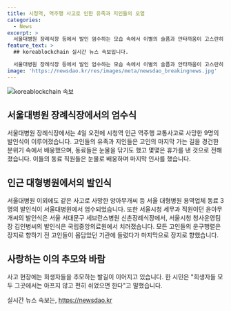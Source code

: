```yaml
---
title: 시청역, 역주행 사고로 인한 유족과 지인들의 오열
categories:
  - News
excerpt: >
  서울대병원 장례식장 등에서 발인 엄수하는 모습 속에서 이별의 슬픔과 안타까움이 고스란히 묻어나온 가운데, 사람들은 희생자들을 추모하고 그들의 안식을 기원하는 마음을 담아 현장을 찾고 있다. 서울시청역 인근 역주행 교통사고로 사망한 9명의 발인식이 4일 오전 엄수됐는데, 박씨 등 동료들의 발인식을 찾은 유족과 지인들은 고인의 마지막 가는 길을 눈물 속에서 배웅했으며, 이들의 연이은 발인식은 마음을 아프게 했다. 회사 동료들의 희생을 애도하면서도, 마지막으로 그들을 보내는 모습은 사람들의 관심을 끈다.
feature_text: >
  ## koreablockchain 실시간 뉴스 속보입니다.

  서울대병원 장례식장 등에서 발인 엄수하는 모습 속에서 이별의 슬픔과 안타까움이 고스란히 묻어나온 가운데, 사람들은 희생자들을 추모하고 그들의 안식을 기원하는 마음을 담아 현장을 찾고 있다. 서울시청역 인근 역주행 교통사고로 사망한 9명의 발인식이 4일 오전 엄수됐는데, 박씨 등 동료들의 발인식을 찾은 유족과 지인들은 고인의 마지막 가는 길을 눈물 속에서 배웅했으며, 이들의 연이은 발인식은 마음을 아프게 했다. 회사 동료들의 희생을 애도하면서도, 마지막으로 그들을 보내는 모습은 사람들의 관심을 끈다.
image: 'https://newsdao.kr/res/images/meta/newsdao_breakingnews.jpg'
---
```


<p><img src="https://newsdao.kr/res/images/meta/newsdao_breakingnews.jpg" alt="koreablockchain 속보" /></p>

<h2 data-ke-size="size26">서울대병원 장례식장에서의 엄수식</h2>

<p data-ke-size="size16">서울대병원 장례식장에서는 4일 오전에 시청역 인근 역주행 교통사고로 사망한 9명의 발인식이 이루어졌습니다. 고인들의 유족과 지인들은 고인의 마지막 가는 길을 경건한 분위기 속에서 배웅했으며, 동료들은 눈물을 닦기도 했고 몇몇은 휴가를 낸 것으로 전해졌습니다. 이들의 동료 직원들은 눈물로 배웅하며 마지막 인사를 했습니다.</p>

<h2 data-ke-size="size26">인근 대형병원에서의 발인식</h2>

<p data-ke-size="size16">서울대병원 이외에도 같은 사고로 사망한 양아무개씨 등 서울 대형병원 용역업체 동료 3명의 발인식이 서울대병원에서 엄수되었습니다. 또한 서울시청 세무과 직원이던 윤아무개씨의 발인식은 서울 서대문구 세브란스병원 신촌장례식장에서, 서울시청 청사운영팀장 김인병씨의 발인식은 국립중앙의료원에서 치러졌습니다. 모든 고인들의 운구행렬은 장지로 향하기 전 고인들이 몸담았던 기관에 들렀다가 마지막으로 장지로 향했습니다.</p>

<h2 data-ke-size="size26">사랑하는 이의 추모와 바람</h2>

<p data-ke-size="size16">사고 현장에는 희생자들을 추모하는 발길이 이어지고 있습니다. 한 시민은 "희생자들 모두 그곳에서는 아프지 않고 편히 쉬었으면 한다"고 말했습니다.</p>
실시간 뉴스 속보는, <a href="https://newsdao.kr" rel="dofollow">https://newsdao.kr</a>



